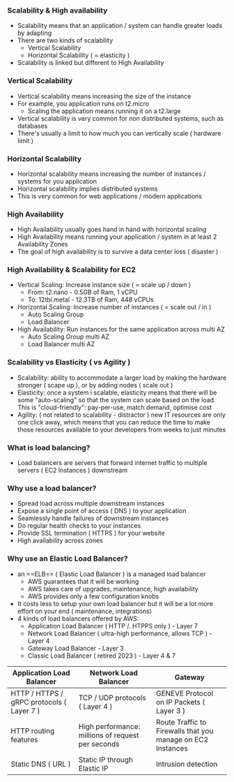 
### Scalability & High availability 
- Scalability means that an application / system can handle greater loads by adapting
- There are two kinds of scalability
	- Vertical Scalability
	- Horizontal Scalability ( = elasticity )
- Scalability is linked but different to High Availability 

### Vertical Scalability 
- Vertical scalability means increasing the size of the instance
- For example, you application runs on t2.micro
	- Scaling the application means running it on a t2.large
- Vertical scalability is very common for non distributed systems, such as databases
- There's usually a limit to how much you can vertically scale ( hardware limit )

### Horizontal Scalability 
- Horizontal scalability means increasing the number of instances / systems for you application
- Horizontal scalability implies distributed systems
- This is very common for web applications / modern applications


### High Availability 
- High Availability usually goes hand in hand with horizontal scaling
- High Availability means running your application / system in at least 2 Availability Zones
- The goal of high availability is to survive a data center loss ( disaster )

### High Availability & Scalability for EC2
- Vertical Scaling: Increase instance size ( = scale up / down )
	- From: t2.nano - 0.5GB of Ram, 1 vCPU
	- To: 12tbl.metal - 12.3TB of Ram, 448 vCPUs
- Horizontal Scaling: Increase number of instances ( = scale out / in )
	- Auto Scaling Group
	- Load Balancer
- High Availability: Run instances for the same application across multi AZ
	- Auto Scaling Group multi AZ
	- Load Balancer multi AZ

### Scalability vs Elasticity ( vs Agility )
- Scalability: ability to accommodate a larger load by making the hardware stronger ( scape up ), or by adding nodes ( scale out )
- Elasticity: once a system i scalable, elasticity means that there will be some "auto-scaling" so that the system can scale based on the load. This is "cloud-friendly": pay-per-use, match demand, optimise cost
- Agility: ( not related to scalability - distractor ) new IT resources are only one click away, which means that you can reduce the time to make those resources available to your developers from weeks to just minutes

### What is load balancing?
- Load balancers are servers that forward internet traffic to multiple servers ( EC2 Instances ) downstream

### Why use a load balancer?
- Spread load across multiple downstream instances
- Expose a single point of access ( DNS ) to your application
- Seamlessly handle failures of downstream instances
- Do regular health checks to your instances
- Provide SSL termination ( HTTPS ) for your website
- High availability across zones

### Why use an Elastic Load Balancer?
- an ==ELB== ( Elastic Load Balancer ) is a managed load balancer
	- AWS guarantees that it will be working
	- AWS takes care of upgrades, maintenance, high availability
	- AWS provides only a few configuration knobs
- It costs less to setup your own load balancer but it will be a lot more effort on your end ( maintenance, integrations)
- 4 kinds of load balancers offered by AWS:
	- Application Load Balancer ( HTTP /. HTPPS only ) - Layer 7
	- Network Load Balancer ( ultra-high performance, allows TCP ) - Layer 4
	- Gateway Load Balancer - Layer 3
	- Classic Load Balancer ( retired 2023 ) - Layer 4 & 7


| Application Load Balancer                 | Network Load Balancer                             | Gateway                                                     |
| ----------------------------------------- | ------------------------------------------------- | ----------------------------------------------------------- |
| HTTP / HTTPS / gRPC protocols ( Layer 7 ) | TCP / UDP protocols ( Layer 4 )                   | GENEVE Protocol on IP Packets ( Layer 3 )                   |
| HTTP routing features                     | High performance: millions of request per seconds | Route Traffic to Firewalls that you manage on EC2 Instances |
| Static DNS ( URL )                        | Static IP through Elastic IP                      | Intrusion detection                                         |
